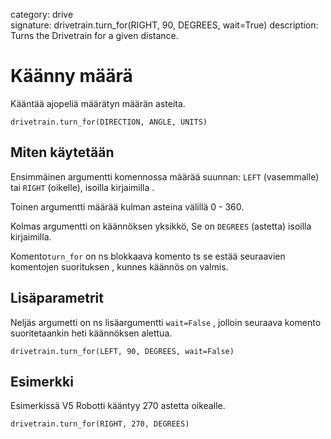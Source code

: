 category: drive  
signature: drivetrain.turn_for(RIGHT, 90, DEGREES, wait=True) 
description: Turns the Drivetrain for a given distance.  

# Käänny määrä

Kääntää ajopeliä määrätyn määrän asteita.

```don
drivetrain.turn_for(DIRECTION, ANGLE, UNITS)
```

## Miten käytetään

Ensimmäinen argumentti komennossa määrää suunnan: `LEFT` (vasemmalle) tai `RIGHT` (oikelle), isoilla kirjaimilla . 

Toinen argumentti määrää kulman asteina välillä  0 - 360. 

Kolmas argumentti on käännöksen yksikkö, Se on `DEGREES` (astetta) isoilla kirjaimilla. 

Komento`turn_for` on ns blokkaava komento ts se estää seuraavien komentojen suorituksen , kunnes käännös on valmis.

## Lisäparametrit

Neljäs argumetti on ns lisäargumentti `wait=False` , jolloin seuraava komento suoritetaankin heti käännöksen alettua.

```don
drivetrain.turn_for(LEFT, 90, DEGREES, wait=False)
```

## Esimerkki

Esimerkissä V5 Robotti kääntyy 270 astetta oikealle.

```don
drivetrain.turn_for(RIGHT, 270, DEGREES)
```

<advanced>
</advanced>
